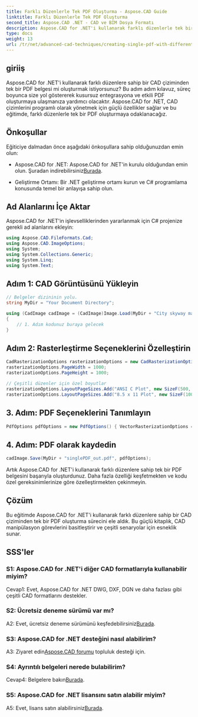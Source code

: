 ```yaml
---
title: Farklı Düzenlerle Tek PDF Oluşturma - Aspose.CAD Guide
linktitle: Farklı Düzenlerle Tek PDF Oluşturma
second_title: Aspose.CAD .NET - CAD ve BIM Dosya Formatı
description: Aspose.CAD for .NET'i kullanarak farklı düzenlerle tek bir PDF oluşturun. Sorunsuz entegrasyon ve verimli PDF oluşturma için adım adım kılavuzumuzu izleyin.
type: docs
weight: 13
url: /tr/net/advanced-cad-techniques/creating-single-pdf-with-different-layouts/
---
```

## giriiş

Aspose.CAD for .NET'i kullanarak farklı düzenlere sahip bir CAD çiziminden tek bir PDF belgesi mi oluşturmak istiyorsunuz? Bu adım adım kılavuz, süreç boyunca size yol göstererek kusursuz entegrasyona ve etkili PDF oluşturmaya ulaşmanıza yardımcı olacaktır. Aspose.CAD for .NET, CAD çizimlerini programlı olarak yönetmek için güçlü özellikler sağlar ve bu eğitimde, farklı düzenlerle tek bir PDF oluşturmaya odaklanacağız.

## Önkoşullar

Eğiticiye dalmadan önce aşağıdaki önkoşullara sahip olduğunuzdan emin olun:

-  Aspose.CAD for .NET: Aspose.CAD for .NET'in kurulu olduğundan emin olun. Şuradan indirebilirsiniz[Burada](https://releases.aspose.com/cad/net/).

- Geliştirme Ortamı: Bir .NET geliştirme ortamı kurun ve C# programlama konusunda temel bir anlayışa sahip olun.

## Ad Alanlarını İçe Aktar

Aspose.CAD for .NET'in işlevselliklerinden yararlanmak için C# projenize gerekli ad alanlarını ekleyin:

```csharp
using Aspose.CAD.FileFormats.Cad;
using Aspose.CAD.ImageOptions;
using System;
using System.Collections.Generic;
using System.Linq;
using System.Text;
```

## Adım 1: CAD Görüntüsünü Yükleyin

```csharp
// Belgeler dizininin yolu.
string MyDir = "Your Document Directory";

using (CadImage cadImage = (CadImage)Image.Load(MyDir + "City skyway map.dwg"))
{
    // 1. Adım kodunuz buraya gelecek
}
```

## Adım 2: Rasterleştirme Seçeneklerini Özelleştirin

```csharp
CadRasterizationOptions rasterizationOptions = new CadRasterizationOptions();
rasterizationOptions.PageWidth = 1000;
rasterizationOptions.PageHeight = 1000;

// Çeşitli düzenler için özel boyutlar
rasterizationOptions.LayoutPageSizes.Add("ANSI C Plot", new SizeF(500, 1000));
rasterizationOptions.LayoutPageSizes.Add("8.5 x 11 Plot", new SizeF(1000, 100));
```

## 3. Adım: PDF Seçeneklerini Tanımlayın

```csharp
PdfOptions pdfOptions = new PdfOptions() { VectorRasterizationOptions = rasterizationOptions };
```

## 4. Adım: PDF olarak kaydedin

```csharp
cadImage.Save(MyDir + "singlePDF_out.pdf", pdfOptions);
```

Artık Aspose.CAD for .NET'i kullanarak farklı düzenlere sahip tek bir PDF belgesini başarıyla oluşturdunuz. Daha fazla özelliği keşfetmekten ve kodu özel gereksinimlerinize göre özelleştirmekten çekinmeyin.

## Çözüm

Bu eğitimde Aspose.CAD for .NET'i kullanarak farklı düzenlere sahip bir CAD çiziminden tek bir PDF oluşturma sürecini ele aldık. Bu güçlü kitaplık, CAD manipülasyon görevlerini basitleştirir ve çeşitli senaryolar için esneklik sunar.

## SSS'ler

### S1: Aspose.CAD for .NET'i diğer CAD formatlarıyla kullanabilir miyim?

Cevap1: Evet, Aspose.CAD for .NET DWG, DXF, DGN ve daha fazlası gibi çeşitli CAD formatlarını destekler.

### S2: Ücretsiz deneme sürümü var mı?

 A2: Evet, ücretsiz deneme sürümünü keşfedebilirsiniz[Burada](https://releases.aspose.com/).

### S3: Aspose.CAD for .NET desteğini nasıl alabilirim?

 A3: Ziyaret edin[Aspose.CAD forumu](https://forum.aspose.com/c/cad/19) topluluk desteği için.

### S4: Ayrıntılı belgeleri nerede bulabilirim?

 Cevap4: Belgelere bakın[Burada](https://reference.aspose.com/cad/net/).

### S5: Aspose.CAD for .NET lisansını satın alabilir miyim?

 A5: Evet, lisans satın alabilirsiniz[Burada](https://purchase.aspose.com/buy).